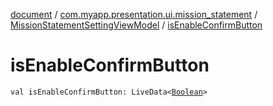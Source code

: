 [document](../../index.md) / [com.myapp.presentation.ui.mission_statement](../index.md) / [MissionStatementSettingViewModel](index.md) / [isEnableConfirmButton](./is-enable-confirm-button.md)

# isEnableConfirmButton

`val isEnableConfirmButton: LiveData<`[`Boolean`](https://kotlinlang.org/api/latest/jvm/stdlib/kotlin/-boolean/index.html)`>`